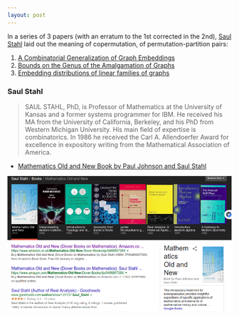 ```yaml
---
layout: post
---
```

In a series of 3 papers (with an erratum to the 1st corrected in the 2nd), [Saul Stahl]() laid out the meaning of copermutation, of permutation-partition pairs:

1. [A Combinatorial Generalization of Graph Embeddings](http://www.jstor.org/stable/1998149?seq=1#page_scan_tab_contents)
2. [Bounds on the Genus of the Amalgamation of Graphs](http://www.jstor.org/stable/1998757?seq=1)
3. [Embedding distributions of linear families of graphs](http://www.sciencedirect.com/science/article/pii/009589569190062O)

### Saul Stahl

> SAUL STAHL, PhD, is Professor of Mathematics at the University of Kansas and a former systems programmer for IBM. He received his MA from the University of California, Berkeley, and his PhD from Western Michigan University. His main field of expertise is combinatorics. In 1986 he received the Carl A. Allendoerfer Award for excellence in expository writing from the Mathematical Association of America.

- [Mathematics Old and New Book by Paul Johnson and Saul Stahl](https://www.amazon.co.uk/Mathematics-Old-New-Dover-Books/dp/048680738X)

![](https://raw.githubusercontent.com/lmmx/shots/master/2016/Aug/stahl-old-and-new-forthcoming-2016.png)